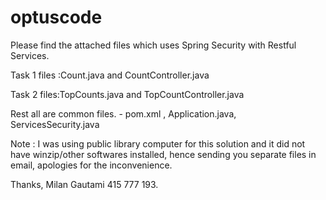 # optuscode
Please find the attached files which uses Spring Security with Restful Services.

Task 1 files :Count.java and CountController.java

Task 2 files:TopCounts.java and TopCountController.java

Rest all are common files. - pom.xml , Application.java, ServicesSecurity.java

Note : I was using public library computer for this solution and it did not have winzip/other softwares installed,
hence sending you separate files in email, apologies for the inconvenience.

Thanks,
Milan Gautami
415 777 193.
